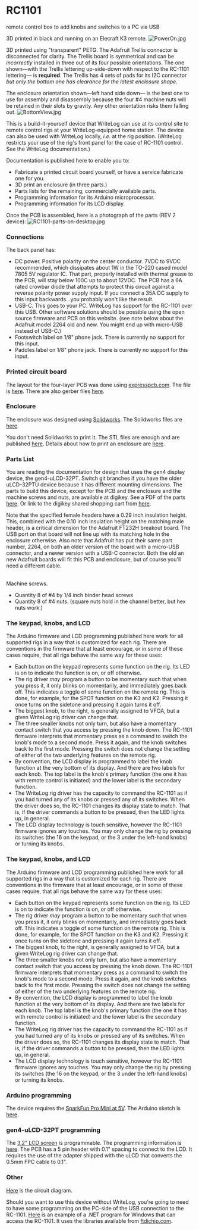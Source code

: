 # RC1101
remote control box to add knobs and switches to a PC via USB

3D printed in black and running on an Elecraft K3 remote.
<img src='PowerOn.jpg' alt='PowerOn.jpg'/>

3D printed using "transparent" PETG. The Adafruit Trellis connector is disconnected for clarity. 
The Trellis board is symmetrical and can be <i>incorrectly</i> installed in three out of its 
four possible orientations. The one shown&mdash;with the Trellis lettering up-side-down with
respect to the RC-1101 lettering&mdash; is <b>required</b>. The Trellis has 4 sets of pads
for its I2C connector <i>but only the bottom one has clearance for the latest enclosure
shape</i>.

The 
enclosure orientation shown&mdash;left hand side down&mdash; is the best one to use for assembly and 
disassembly because the four #4 machine nuts will be retained in their
slots by gravity. Any other orientation risks them falling out.
<img src='BottomView.jpg' alt='BottomView.jpg'/>

This is a build-it-yourself device that WriteLog can use at its control site 
to remote control rigs at your WriteLog-equipped home station. The device can also be used
with WriteLog locally, <i>i.e.</i> at the rig position. (WriteLog restricts your use
of the rig's front panel for the case of RC-1101 control. See the WriteLog documentation.)

Documentation is published here to enable you to:
<ul>
  <li>Fabricate a printed circuit board yourself, or have a service fabricate one for you.</li>
  <li>3D print an enclosure (in three parts.) </li>
  <li>Parts lists for the remaining, commercially available parts.
  <li>Programming information for its Arduino microprocessor.</li>
  <li>Programming information for its LCD display.</li>
</ul>

Once the PCB is assembled, here is a photograph of the parts (REV 2 device):
<img src='RC1101-parts-on-desktop.jpg' alt='RC1101-parts-on-desktop.jpg' />

<h3>Connections</h3>
The back panel has:
<ul>
  <li>DC power. Positive polarity on the center conductor. 7VDC to 9VDC recommended, which dissipates about 1W
  in the TO-220 cased model 7805 5V regulator IC. That part, properly installed with thermal
    grease to the PCB, will stay below 100C up to about 12VDC. The PCB has a 6A rated crowbar
  diode that attempts to protect this circuit against a reverse polarity power supply input. If
    you connect a 35A DC supply to this input backwards...you probably won't like the result.
  </li>
  <li>USB-C. This goes to your PC. WriteLog has support for the RC-1101 over this USB. 
Other software solutions should be possible using the open source firmware and PCB on this website. (see note below
about the Adafruit model 2264 old and new. You might end up with micro-USB instead of USB-C.)</li>
  <li>Footswitch label on 1/8" phone jack. There is currently no support for this input.</li>
  <li>Paddles label on 1/8" phone jack. There is currently no support for this input.</li>
</ul>
<h3>Printed circuit board</h3>
The layout for the four-layer PCB was done using <a href='http://expresspcb.com'>expresspcb.com</a>.
The file is <a href='WlRemote.rrb'>here</a>.
There are also gerber files <a href='gerber/'>here</a>. 

<h3>Enclosure</h3>
The enclosure was designed using <a href='http://solidworks.com'>Solidworks</a>. 
The Solidworks files are <a href='CAD/'>here</a>.

You don't need Solidworks to print it. The STL files are enough and are
published <a href='STL/'>here</a>. Details about how to print
an enclosure are <a href='enclosure.md'>here</a>.

<h3>Parts List</h3>
You are reading the documentation for design that uses the gen4 display device, the gen4-uLCD-32PT. Switch git branches if you have the older uLCD-32PTU device because
it has different mounting dimensions. The parts to build this device, except for the PCB and the enclosure and the machine screws and nuts, are available at digikey. See a PDF of the parts <a href='partslist.pdf'>here</a>. Or link to the digikey shared shopping cart from <a href='https://www.digikey.com/short/z84fb8'>here</a>.

<p>Note that the specified female headers have a 0.29 inch insulation height. This, combined with the 0.10 inch insulation height
on the matching male header, is a critical dimension
for the Adafruit FT232H breakout board. The USB port on that board will not line up with its matching hole in the enclosure otherwise.
Also note that Adafruit has put their same part number, 2264, on both an older version of the board with a micro-USB connector,
and a newer version with a USB-C connector. Both the old an new Adafruit boards will fit this PCB and enclosure, but of course you'll need a different cable.</p>

<br/>Machine screws. 
<ul>
<li>Quantity 8 of #4 by 1/4 inch binder head screws
<li>Quantity 8 of #4 nuts. (square nuts hold in the channel better, but hex nuts work.)
</ul>

<h3>The keypad, knobs, and LCD</h3>
The Arduino firmware and LCD programming published here work for all supported rigs in a way 
that is customized for each rig. There are conventions in the firmware that at least encourage,
or in some of these cases require, that all rigs behave the same way for these uses:
<ul>
<li>Each button on the keypad represents some function on the rig. Its LED is on to indicate
the function is on, or off otherwise.</li>
<li>The rig driver <i>may</i> program a button to be momentary such that when you press it,
it only blinks on momentarily, and immediately goes back off. This indicates a toggle of 
some function on the remote rig. This is done, for example, for the SPOT function on the 
K3 and K2. Pressing it once turns on the sidetone and pressing it again turns it off.</li>
<li>The biggest knob, to the right, is generally assigned to VFOA, but a given WriteLog
rig driver can change that.</li>
<li>The three smaller knobs not only turn, but also have a momentary contact switch 
that you access by pressing the knob down. The RC-1101 firmware interprets that momentary
press as a command to switch the knob's mode to a second mode. Press it again, and the
knob switches back to the first mode. Pressing the switch does not change the
setting of either of the two underlying features on the remote rig.</li>
<li>By convention, the LCD display is programmed to label the knob function at 
the very bottom of its display. And there are two labels for each knob. The
top label is the knob's primary function (the one it has with remote control
is initiated) and the lower label is the secondary function.</li>
<li>The WriteLog rig driver has the capacity to command the RC-1101 as if
you had turned any of its knobs or pressed any of its switches. When the driver
does so, the RC-1101 changes its display state to match. That is, if the driver
commands a button to be pressed, then the LED lights up, in general.
</li>
<li>The LCD display technology is touch sensitive, however the RC-1101
firmware ignores any touches. You may only change the rig by
pressing its switches (the 16 on the keypad, or the 3 under the 
left-hand knobs) or turning its knobs. </li>
</ul>

<h3>The keypad, knobs, and LCD</h3>
The Arduino firmware and LCD programming published here work for all supported rigs in a way 
that is customized for each rig. There are conventions in the firmware that at least encourage,
or in some of these cases require, that all rigs behave the same way for these uses:
<ul>
<li>Each button on the keypad represents some function on the rig. Its LED is on to indicate
the function is on, or off otherwise.</li>
<li>The rig driver <i>may</i> program a button to be momentary such that when you press it,
it only blinks on momentarily, and immediately goes back off. This indicates a toggle of 
some function on the remote rig. This is done, for example, for the SPOT function on the 
K3 and K2. Pressing it once turns on the sidetone and pressing it again turns it off.</li>
<li>The biggest knob, to the right, is generally assigned to VFOA, but a given WriteLog
rig driver can change that.</li>
<li>The three smaller knobs not only turn, but also have a momentary contact switch 
that you access by pressing the knob down. The RC-1101 firmware interprets that momentary
press as a command to switch the knob's mode to a second mode. Press it again, and the
knob switches back to the first mode. Pressing the switch does not change the
setting of either of the two underlying features on the remote rig.</li>
<li>By convention, the LCD display is programmed to label the knob function at 
the very bottom of its display. And there are two labels for each knob. The
top label is the knob's primary function (the one it has with remote control
is initiated) and the lower label is the secondary function.</li>
<li>The WriteLog rig driver has the capacity to command the RC-1101 as if
you had turned any of its knobs or pressed any of its switches. When the driver
does so, the RC-1101 changes its display state to match. That is, if the driver
commands a button to be pressed, then the LED lights up, in general.
</li>
<li>The LCD display technology is touch sensitive, however the RC-1101
firmware ignores any touches. You may only change the rig by
pressing its switches (the 16 on the keypad, or the 3 under the 
left-hand knobs) or turning its knobs. </li>
</ul>

<h3>Arduino programming</h3>
The device requires the <a href='https://www.sparkfun.com/products/11113'>SparkFun Pro Mini at 5V</a>.
The Arduino sketch is <a href='sketch/wlRemoteGeneric/'>here</a>.

<h3>gen4-uLCD-32PT programming</h3>
The <a href='https://www.4dsystems.com.au/product/gen4_uLCD_32PT/'>3.2" LCD screen</a> is programmable. The programming 
information is <a href='4D/'>here</a>. The PCB has a 5 pin header with 0.1" spacing to connect to the LCD. It requires the
use of the adapter shipped with the uLCD that converts the 0.5mm FPC cable to 0.1".

<h3>Other</h3>
<a href='WlRemoteCircuit.pdf'>Here</a> is the circuit diagram.

Should you want to use this device without WriteLog, you're going to need
to have some programming on the PC-side of the USB connection to the
RC-1101. <a href='PC/'>Here</a> is an example of a .NET program 
for Windows that can access the RC-1101. It uses the libraries
available from <a href='http://ftdichip.com'>ftdichip.com</a>.
